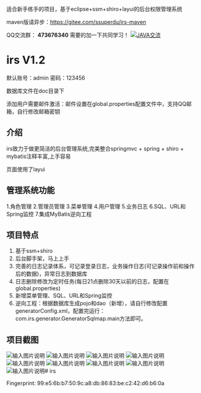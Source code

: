 适合新手练手的项目，基于eclipse+ssm+shiro+layui的后台权限管理系统

maven版请异步：<a target="_blank" href="https://gitee.com/ssuperdu/irs-maven">https://gitee.com/ssuperdu/irs-maven</a>

QQ交流群： **473676340**  需要的加一下共同学习！
<a target="_blank" href="//shang.qq.com/wpa/qunwpa?idkey=f384135efb8788553add1b9ac1470e679cce6528e96f2ac271a37cadf1d2c3df"><img border="0" src="//pub.idqqimg.com/wpa/images/group.png" alt="JAVA交流" title="JAVA交流"></a>

# irs V1.2

默认账号：admin 密码：123456

数据库文件在doc目录下

添加用户需要邮件激活：邮件设置在global.properties配置文件中，支持QQ邮箱，自行修改邮箱密钥

## 介绍
irs致力于做更简洁的后台管理系统,完美整合springmvc + spring + shiro + mybatis注释丰富,上手容易

页面使用了layui

## 管理系统功能
1.角色管理 2.管理员管理 3.菜单管理 4.用户管理 5.业务日志 6.SQL、URL和Spring监控 7.集成MyBatis逆向工程

## 项目特点
1. 基于ssm+shiro
2. 后台脚手架，马上上手
3. 完善的日志记录体系，可记录登录日志，业务操作日志(可记录操作前和操作后的数据)，异常日志到数据库
4. 日志删除修改为定时任务(每日21点删除30天以前的日志，配置在global.properties)
5. 新增菜单管理、SQL、URL和Spring监控
6. 逆向工程：根据数据库生成pojo和dao（新增），请自行修改配置generatorConfig.xml，配置完运行：com.irs.generator.GeneratorSqlmap.main方法即可。

## 项目截图
![输入图片说明](https://gitee.com/uploads/images/2018/0325/145022_599a5d05_1045447.png "1.PNG")
![输入图片说明](https://gitee.com/uploads/images/2018/0519/223825_8fe428e9_1045447.png "QQ截1111.png")
![输入图片说明](https://images.gitee.com/uploads/images/2018/0729/145423_ff526c7d_1045447.png "1.png")
![输入图片说明](https://gitee.com/uploads/images/2018/0325/145056_977828e7_1045447.png "3.PNG")
![输入图片说明](https://gitee.com/uploads/images/2018/0325/145107_ad9fcd59_1045447.png "4.png")
![输入图片说明](https://gitee.com/uploads/images/2018/0325/145119_4a25eaf9_1045447.png "5.png")
![输入图片说明](https://gitee.com/uploads/images/2018/0325/145128_3c771dac_1045447.png "6.PNG")
![输入图片说明](https://gitee.com/uploads/images/2018/0325/145138_ba5accbc_1045447.png "7.png")
![输入图片说明](https://gitee.com/uploads/images/2018/0507/114145_ea68ad83_1045447.png "ttt.png")# irs


Fingerprint: 99:e5:6b:b7:50:9c:a8:db:86:83:be:c2:42:d6:b6:0a
